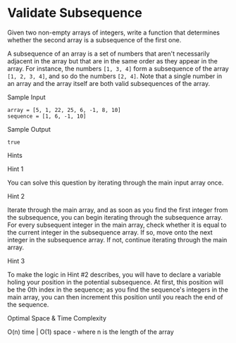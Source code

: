 # Validate Subsequence

Given two non-empty arrays of integers, write a function that determines whether the second array is a subsequence of the first one.

A subsequence of an array is a set of numbers that aren't necessarily adjacent in the array but that are in the same order as they appear in the array. For instance, the numbers `[1, 3, 4]` form a subsequence of the array `[1, 2, 3, 4]`, and so do the numbers `[2, 4]`. Note that a single number in an array and the array itself are both valid subsequences of the array.

Sample Input

```
array = [5, 1, 22, 25, 6, -1, 8, 10]
sequence = [1, 6, -1, 10]
```

Sample Output

```
true
```

Hints

Hint 1

You can solve this question by iterating through the main input array once.

Hint 2

Iterate through the main array, and as soon as you find the first integer from the subsequence, you can begin iterating through the subsequence array. For every subsequent integer in the main array, check whether it is equal to the current integer in the subsequence array. If so, move onto the next integer in the subsequence array. If not, continue iterating through the main array.

Hint 3

To make the logic in Hint #2 describes, you will have to declare a variable holing your position in the potential subsequence. At first, this position will be the 0th index in the sequence; as you find the sequence's integers in the main array, you can then increment this position until you reach the end of the sequence.

Optimal Space & Time Complexity

O(n) time | O(1) space - where n is the length of the array

